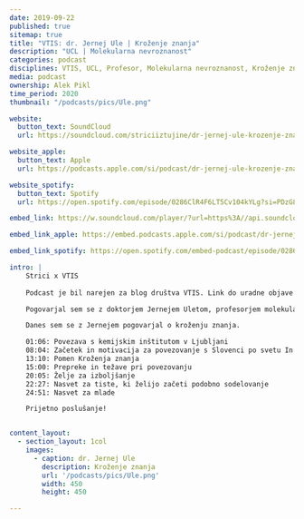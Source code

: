 ```yaml
---
date: 2019-09-22
published: true 
sitemap: true
title: "VTIS: dr. Jernej Ule | Kroženje znanja" 
description: "UCL | Molekularna nevroznanost"
categories: podcast
disciplines: VTIS, UCL, Profesor, Molekularna nevroznanost, Kroženje znanja
media: podcast
ownership: Alek Pikl
time_period: 2020
thumbnail: "/podcasts/pics/Ule.png"

website:
  button_text: SoundCloud
  url: https://soundcloud.com/striciiztujine/dr-jernej-ule-krozenje-znanja-vtis?in=striciiztujine/sets/vtis-krozenje-znanja

website_apple:
  button_text: Apple
  url: https://podcasts.apple.com/si/podcast/dr-jernej-ule-krozenje-znanja-vtis/id1435290632?i=1000479499019

website_spotify:
  button_text: Spotify
  url: https://open.spotify.com/episode/0286ClR4F6LT5Cv104kYLg?si=PDzG8wYhRaOm6SeVh6sYxA

embed_link: https://w.soundcloud.com/player/?url=https%3A//api.soundcloud.com/tracks/841761751&color=%23ff5500&auto_play=false&hide_related=false&show_comments=true&show_user=true&show_reposts=false&show_teaser=true

embed_link_apple: https://embed.podcasts.apple.com/si/podcast/dr-jernej-ule-krozenje-znanja-vtis/id1435290632?i=1000479499019

embed_link_spotify: https://open.spotify.com/embed-podcast/episode/0286ClR4F6LT5Cv104kYLg

intro: |
    Strici x VTIS 
    
    Podcast je bil narejen za blog društva VTIS. Link do uradne objave in članka [na VTISovi spletni strani](https://www.drustvovtis.si/si/blog-clanki/2015/10/15/ramen-fdlra-k45y4?rq=ule). 

    Pogovarjal sem se z doktorjem Jernejem Uletom, profesorjem molekularne nevroznanost na University College v Londonu. Njegov laboratorij se imenuje RNA networks lab in se ukvarja s posebno, za življenje nepogrešno molekulo: RNA (ribonukleinska kislina). Pri tem sodeluje z drugimi Slovenci po svetu in domovini ter za njegov prispevek k spodbujanju kroženja znanja je prejel priznanje VTIS leta 2019. Kot vodja raziskovalnega laboratorija na Univerzi Cambridge in nato na University College London so pri njem gostovali ali študirali številni mladi slovenski znanstveniki. Letos je ob podpori evropskega raziskovalnega sklada odprl podružnico svojega RNA networks lab-a na Kemijskem Inštitutu v Ljubljani.

    Danes sem se z Jernejem pogovarjal o kroženju znanja.

    01:06: Povezava s kemijskim inštitutom v Ljubljani   
    08:04: Začetek in motivacija za povezovanje s Slovenci po svetu In domovini   
    13:10: Pomen Kroženja znanja   
    15:00: Prepreke in težave pri povezovanju   
    20:05: Želje za izboljšanje   
    22:27: Nasvet za tiste, ki želijo začeti podobno sodelovanje   
    24:51: Nasvet za mlade   

    Prijetno poslušanje!


content_layout:
  - section_layout: 1col
    images:
      - caption: dr. Jernej Ule  
        description: Kroženje znanja
        url: '/podcasts/pics/Ule.png'
        width: 450 
        height: 450

---
```

